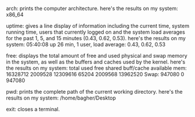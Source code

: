 arch: prints the computer architecture.
          here's the results on my system:
                    x86_64


uptime: gives a line display of information including the current time, system running time, users that currently logged on and the system load averages for the past 1, 5, and 15 minutes (0.43, 0.62, 0.53).
          here's the results on my system:
                    05:40:08 up 26 min, 1 user, load average: 0.43, 0.62, 0.53


free: displays the total amount of free and used physical and swap memory in the system, as well as the buffers and caches used by the kernel.
          here's the results on my system:
                              total          used          free         shared         buff/cache       available
                    mem:      16328712       2009528       12309616     65204          2009568          13962520
                    Swap:     947080         0             947080


pwd: prints the complete path of the current working directory.
          here's the results on my system:
                    /home/bagher/Desktop


exit: closes a terminal.
